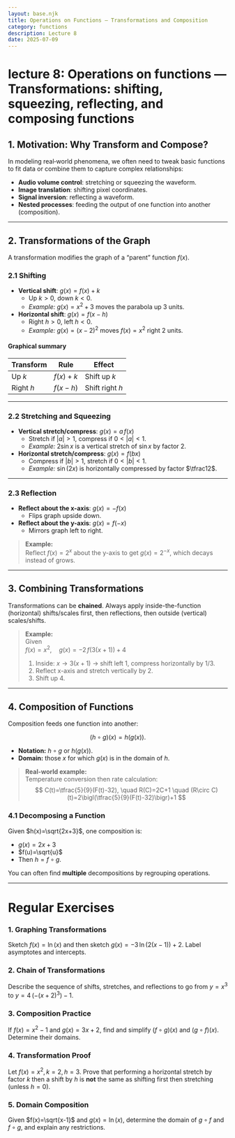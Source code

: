 ```yaml
---
layout: base.njk
title: Operations on Functions — Transformations and Composition
category: functions
description: Lecture 8
date: 2025-07-09
---
```


# lecture 8: Operations on functions — Transformations: shifting, squeezing, reflecting, and composing functions

## 1. Motivation: Why Transform and Compose?

In modeling real‐world phenomena, we often need to tweak basic functions to fit data or combine them to capture complex relationships:

- **Audio volume control**: stretching or squeezing the waveform.
- **Image translation**: shifting pixel coordinates.
- **Signal inversion**: reflecting a waveform.
- **Nested processes**: feeding the output of one function into another (composition). 

---

## 2. Transformations of the Graph

A transformation modifies the graph of a “parent” function $f(x)$.  

### 2.1 Shifting

- **Vertical shift**: $g(x)=f(x)+k$
  - Up $k>0$, down $k<0$.  
  - *Example:* $g(x)=x^2+3$ moves the parabola up 3 units. 
- **Horizontal shift**: $g(x)=f(x-h)$
  - Right $h>0$, left $h<0$.  
  - *Example:* $g(x)=(x-2)^2$ moves $f(x)=x^2$ right 2 units. 

#### Graphical summary

| Transform      | Rule                | Effect                |
|----------------|---------------------|-----------------------|
| Up $k$       | $f(x)+k$          | Shift up $k$        |
| Right $h$    | $f(x-h)$          | Shift right $h$     |

---

### 2.2 Stretching and Squeezing

- **Vertical stretch/compress**: $g(x)=a\,f(x)$
  - Stretch if $|a|>1$, compress if $0<|a|<1$.
  - *Example:* $2\sin x$ is a vertical stretch of $\sin x$ by factor 2. 
- **Horizontal stretch/compress**: $g(x)=f(bx)$
  - Compress if $|b|>1$, stretch if $0<|b|<1$.
  - *Example:* $\sin(2x)$ is horizontally compressed by factor $\tfrac12$. 

---

### 2.3 Reflection

- **Reflect about the x-axis**: $g(x)=-f(x)$
  - Flips graph upside down.
- **Reflect about the y-axis**: $g(x)=f(-x)$
  - Mirrors graph left to right.

> **Example:**  
> Reflect $f(x)=2^x$ about the y-axis to get $g(x)=2^{-x}$, which decays instead of grows. 

---

## 3. Combining Transformations

Transformations can be **chained**.  Always apply inside-the-function (horizontal) shifts/scales first, then reflections, then outside (vertical) scales/shifts.

> **Example:**  
> Given  
> $f(x)=x^2,\quad
> g(x)=-2\,f(3(x+1)) + 4$
> 1. Inside: $x\to 3(x+1)$ → shift left 1, compress horizontally by 1/3.  
> 2. Reflect x-axis and stretch vertically by 2.  
> 3. Shift up 4. 

---

## 4. Composition of Functions

Composition feeds one function into another:

$$
(h\circ g)(x) = h\bigl(g(x)\bigr).
$$

- **Notation:** $h\circ g$ or $h(g(x))$.
- **Domain:** those $x$ for which $g(x)$ is in the domain of $h$.

> **Real-world example:**  
> Temperature conversion then rate calculation:
> $$
> C(t)=\tfrac{5}{9}(F(t)-32),
> \quad
> R(C)=2C+1
> \quad
> (R\circ C)(t)=2\bigl(\tfrac{5}{9}(F(t)-32)\bigr)+1
> $$

### 4.1 Decomposing a Function

Given $h(x)=\sqrt{2x+3}$, one composition is:

- $g(x)=2x+3$
- $f(u)=\sqrt{u}$
- Then $h=f\circ g$. 

You can often find **multiple** decompositions by regrouping operations. 

---

# Regular Exercises

### 1. Graphing Transformations

Sketch $f(x)=\ln(x)$ and then sketch $g(x)=-3\,\ln(2(x-1))+2$. Label asymptotes and intercepts.

### 2. Chain of Transformations

   Describe the sequence of shifts, stretches, and reflections to go from $y=x^3$ to $y=4\,( - (x+2)^3 ) -1$.

### 3. Composition Practice

If $f(x)=x^2-1$ and $g(x)=3x+2$, find and simplify $(f\circ g)(x)$ and $(g\circ f)(x)$. Determine their domains.

### 4. Transformation Proof

Let $f(x)=x^2, k=2, h=3$. 
Prove that performing a horizontal stretch by factor $k$ then a shift by $h$ is **not** the same as shifting first then stretching (unless $h=0$).

### 5. Domain Composition

Given $f(x)=\sqrt{x-1}$ and $g(x)=\ln(x)$, determine the domain of $g\circ f$ and $f\circ g$, and explain any restrictions.



